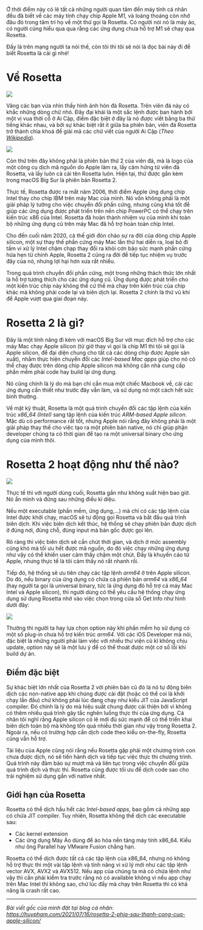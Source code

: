 Ở thời điểm này có lẽ tất cả những người quan tâm đến máy tính cá nhân đều đã biết về các máy tính chạy chip Apple M1, và loáng thoáng còn nhớ đâu đó trong tâm trí họ về một thứ gọi là Rosetta. Có người nói nó là máy ảo, có người cũng hiểu qua qua rằng các ứng dụng chưa hỗ trợ M1 sẽ chạy qua Rosetta.

Đấy là trên mạng người ta nói thế, còn tôi thì tôi sẽ nói là đọc bài này đi để biết Rosetta là cái gì nhé!

# Về Rosetta
![](https://huypham.com/wp-content/uploads/2021/07/Rosetta_Stone-875x1024.jpeg)

Vâng các bạn vừa nhìn thấy hình ảnh hòn đá Rosetta. Trên viên đá này có khắc những dòng chữ nhỏ. Đây đại khái là một sắc lệnh được ban hành bởi một vị vua thời cổ ở Ai Cập, điểm đặc biệt ở đây là nó được viết bằng ba thứ tiếng khác nhau, và bởi sự khác biệt rất ít giữa ba phiên bản, viên đá Rosetta trở thành chìa khoá để giải mã các chữ viết của người Ai Cập (*Theo [Wikipedia](https://en.wikipedia.org/wiki/Rosetta_Stone)*).

![](https://huypham.com/wp-content/uploads/2021/07/rosetta-2-1024x552.jpeg)

Còn thứ trên đây không phải là phiên bản thứ 2 của viên đá, mà là logo của một công cụ dịch mã nguồn do Apple làm ra, lấy cảm hứng từ viên đá Rosetta, và lấy luôn cả cái tên Rosetta luôn. Hiện tại, thứ được gắn kèm trong macOS Big Sur là phiên bản Rosetta 2.

Thực tế, Rosetta được ra mắt năm 2006, thời điểm Apple ứng dụng chip Intel thay cho chip IBM trên máy Mac của mình. Nó vốn không phải là một giải pháp lý tưởng cho việc chuyển đổi phần cứng, nhưng cũng khá tốt để giúp các ứng dụng được phát triển trên nền chip PowerPC có thể chạy trên kiến trúc x86 của Intel. Rosetta đã hoàn thành nhiệm vụ của mình khi toàn bộ những ứng dụng cũ trên máy Mac đã hỗ trợ hoàn toàn chip Intel.

Cho đến cuối năm 2020, cả thế giới đón chào sự ra đời của dòng chip Apple silicon, một sự thay thế phần cứng máy Mac lần thứ hai diễn ra, loại bỏ đi tấm vi xử lý Intel chậm chạp thay đổi ra khỏi cơn bão sức mạnh phần cứng hứa hẹn từ chính Apple, Rosetta 2 cũng ra đời để tiếp tục nhiệm vụ trước đây của nó, nhưng lợi hại hơn xưa rất nhiều.

Trong quá trình chuyển đổi phần cứng, một trong những thách thức lớn nhất là hỗ trợ tương thích cho các ứng dụng cũ. Ứng dụng được phát triển cho một kiến trúc chip này không thể cứ thế mà chạy trên kiến trúc của chip khác mà không phải code lại và biên dịch lại. Rosetta 2 chính là thứ vũ khí để Apple vượt qua giai đoạn này.

# Rosetta 2 là gì?
Đây là một tính năng đi kèm với macOS Big Sur với mục đích hỗ trợ cho các máy Mac chạy Apple silicon (từ giờ thay vì gọi là chip M1 thì tôi sẽ gọi là Apple silicon, để đại diện chung cho tất cả các dòng chip được Apple sản xuất), nhằm thực hiện chuyển đổi các *Intel-based Mac apps* giúp cho nó có thể chạy được trên dòng chip Apple silicon mà không cần nhà cung cấp phần mềm phải code hay build lại ứng dụng.

Nó cũng chính là lý do mà bạn chỉ cần mua một chiếc Macbook về, cài các ứng dụng cần thiết như trước đây vẫn làm, và sử dụng nó một cách hết sức bình thường.

Về mặt kỹ thuật, Rosetta là một quá trình chuyển đổi các tập lệnh của kiến trúc *x86_64 (Intel)* sang tập lệnh của kiến trúc *ARM-based Apple silicon*. Mặc dù có performance rất tốt, nhưng Apple nói rằng đây không phải là một giải pháp thay thế cho việc tạo ra một phiên bản native, nó chỉ giúp phận developer chúng ta có thời gian để tạo ra một universal binary cho ứng dụng của mình thôi.

# Rosetta 2 hoạt động như thế nào?
![](https://huypham.com/wp-content/uploads/2021/07/DSC07804.jpg)

Thực tế thì với người dùng cuối, Rosetta gần như không xuất hiện bao giờ. Nó ẩn mình và đứng sau những điều kì diệu.

Nếu một executable (phần mềm, ứng dụng,…) mà chỉ có các tập lệnh của Intel được khởi chạy, macOS sẽ tự động gọi Rosetta và bắt đầu quá trình biên dịch. Khi việc biên dịch kết thúc, hệ thống sẽ chạy phiên bản được dịch ở đúng nơi, đúng chỗ, đúng input mà bản gốc được gọi lên.

Rõ ràng thì việc biên dịch sẽ cần chút thời gian, và dịch ở mức assembly cũng khó mà tối ưu hết được mã nguồn, do đó việc chạy những ứng dụng như vậy có thể khiến user cảm thấy chậm một chút. Đấy là khuyến cáo từ Apple, nhưng thực tế là tôi cảm thấy nó rất nhanh rồi.

Tiếp đó, hệ thống sẽ ưu tiên chạy các tập lệnh *arm64* ở trên Apple silicon. Do đó, nếu binary của ứng dụng có chứa cả phiên bản *arm64* và *x86_64* (hay người ta gọi là universal binary, tức là ứng dụng đó hỗ trợ cả máy Mac Intel và Apple silicon), thì người dùng có thể yêu cầu hệ thống chạy ứng dụng sử dụng Rosetta nhờ vào việc chọn trong cửa sổ Get Info như hình dưới đây:

![](https://huypham.com/wp-content/uploads/2021/07/about-the-rosetta-translation-environment-1@2x.png)

Thường thì người ta hay lựa chọn option này khi phần mềm họ sử dụng có một số plug-in chưa hỗ trợ kiến trúc *arm64*. Với các iOS Developer mà nói, đặc biệt là những người phải làm việc với nhiều thư viện cũ kĩ không chịu update, option này sẽ là một lưu ý để có thể thoát được một cơ số lỗi khi build dự án.

## Điểm đặc biệt

Sự khác biệt lớn nhất của Rosetta 2 với phiên bản cũ đó là nó tự động biên dịch các non-native app khi chúng được cài đặt (hoặc có thể coi là khởi chạy lần đầu) chứ không phải lúc đang chạy như kiểu JIT của JavaScript compiler. Đó chính là lý do mà hiệu suất chung được cải thiện bởi vì không có thêm nhiều quá trình gây tắc nghẽn luồng thực thi của ứng dụng. Cá nhân tôi nghĩ rằng Apple silicon có lẽ mới đủ sức mạnh để có thể triển khai biên dịch toàn bộ mà không tốn quá nhiều thời gian như vậy trong Rosetta 2. Ngoài ra, nếu có trường hợp cần dịch code theo kiểu on-the-fly, Rosetta cũng vẫn hỗ trợ.

Tài liệu của Apple cũng nói rằng nếu Rosetta gặp phải một chương trình con chưa được dịch, nó sẽ tiến hành dịch và tiếp tục việc thực thi chương trình. Quá trình này đảm bảo sự mượt mà và liên tục trong việc chuyển đổi giữa quá trình dịch và thực thi. Rosetta cũng được tối ưu để dịch code sao cho trải nghiệm sử dụng gần với native nhất.

## Giới hạn của Rosetta

Rosetta có thể dịch hầu hết các *Intel-based apps*, bao gồm cả những app có chứa JIT compiler. Tuy nhiên, Rosetta không thể dịch các executable sau:

- Các kernel extension
- Các ứng dụng Máy Ảo dùng để ảo hóa nền tảng máy tính x86_64. Kiểu như ông Parallel hay VMware Fusion chẳng hạn.

Rosetta có thể dịch được tất cả các tập lệnh của x86_64, nhưng nó không hỗ trợ thực thi một vài tập lệnh và tính năng vi xử lý mới như các tập lệnh vector AVX, AVX2 và AVX512. Nếu app của chúng ta mà có chứa lệnh như vậy thì cần phải kiểm tra trước rằng nó có available không vì nếu app chạy trên Mac Intel thì không sao, chứ lúc đấy mà chạy trên Rosetta thì có khả năng là crash rất cao.

-----

*Bài viết gốc của mình đặt tại blog cá nhân: https://huypham.com/2021/07/16/rosetta-2-phia-sau-thanh-cong-cua-apple-silicon/*
